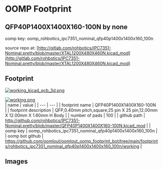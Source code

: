 # OOMP Footprint  
## QFP40P1400X1400X160-100N  by none  
  
oomp key: oomp_rohbotics_ipc7351_nominal_qfp40p1400x1400x160_100n  
  
source repo at: [http://gitlab.com/rohbotics/IPC7351-Nominal.pretty/blob/master/XTAL1200X480X460N.kicad_mod](http://gitlab.com/rohbotics/IPC7351-Nominal.pretty/blob/master/XTAL1200X480X460N.kicad_mod)  
## Footprint  
  
[![working_kicad_pcb_3d.png](working_kicad_pcb_3d_600.png)](working_kicad_pcb_3d.png)  
  
[![working.png](working_600.png)](working.png)  
| name | value | 
| --- | --- | 
| footprint name | QFP40P1400X1400X160-100N | 
| footprint description | QFP,0.40mm pitch,square;25 pin X 25 pin,12.00mm X 12.00mm X 1.60mm H Body | 
| number of pads | 100 | 
| github path | http://github.com/rohbotics/IPC7351-Nominal.pretty/blob/master/QFP40P1400X1400X160-100N.kicad_mod | 
| oomp key | oomp_rohbotics_ipc7351_nominal_qfp40p1400x1400x160_100n | 
| oomp bot github | https://github.com/oomlout/oomlout_oomp_footprint_bot/tree/main/footprints/rohbotics_ipc7351_nominal_qfp40p1400x1400x160_100n/working | 
## Images  
